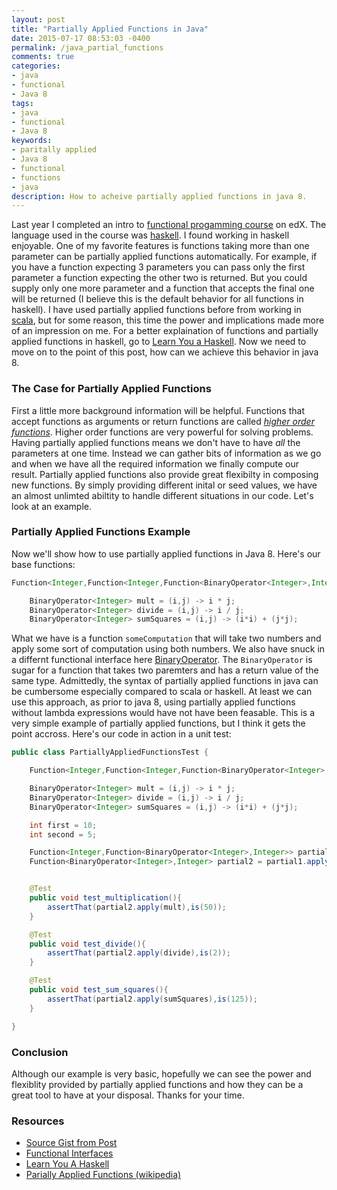 ```yaml
---
layout: post
title: "Partially Applied Functions in Java"
date: 2015-07-17 08:53:03 -0400
permalink: /java_partial_functions
comments: true
categories:
- java
- functional 
- Java 8
tags:
- java
- functional 
- Java 8
keywords: 
- paritally applied
- Java 8
- functional
- functions
- java 
description: How to acheive partially applied functions in java 8.
---
```

Last year I completed an intro to [functional progamming course](https://courses.edx.org/courses/DelftX/FP101x/3T2014/info) on edX.  The language used in the course was [haskell](https://wiki.haskell.org/Haskell).  I found working in haskell enjoyable. One of my favorite features is functions taking more than one parameter can be partially applied functions automatically.  For example, if you have a function expecting 3 parameters you can pass only the first parameter a function expecting the other two is returned.  But you could supply only one more parameter and a function that accepts the final one will be returned (I believe this is the default behavior for all functions in haskell).  I have used partially applied functions before from working in [scala](http://www.scala-lang.org/), but for some reason, this time the power and implications made more of an impression on me.  For a better explaination of functions and partially applied functions in haskell, go to [Learn You a Haskell](http://learnyouahaskell.com/higher-order-functions#curried-functions).  Now we need to move on to the point of this post, how can we achieve this behavior in java 8.
<!-- more -->

### The Case for Partially Applied Functions
First a little more background information will be helpful.  Functions that accept functions as arguments or return functions are called [*higher order functions*](https://en.wikipedia.org/wiki/Higher-order_function).  Higher order functions are very powerful for solving problems.  Having partially applied functions means we  don't have to have *all* the parameters at one time.  Instead we can gather bits of information as we go and when we have all the required information we finally compute our result.  Partially applied functions also provide great flexibilty in composing new functions.  By simply providing different inital or seed values, we have an almost unlimted abiltity to handle different situations in our code.  Let's look at an example.
### Partially Applied Functions Example
Now we'll show how to use partially applied functions in Java 8.  Here's our base functions:
```java Base Functions
Function<Integer,Function<Integer,Function<BinaryOperator<Integer>,Integer>>> someComputation = i1 -> i2 -> f -> f.apply(i1,i2);

    BinaryOperator<Integer> mult = (i,j) -> i * j;
    BinaryOperator<Integer> divide = (i,j) -> i / j;
    BinaryOperator<Integer> sumSquares = (i,j) -> (i*i) + (j*j);
```
 What we have is a function `someComputation` that will take two numbers and apply some sort of computation using both numbers.  We also have snuck in a differnt functional interface here [BinaryOperator](https://docs.oracle.com/javase/8/docs/api/java/util/function/BinaryOperator.html).  The `BinaryOperator` is sugar for a function that takes two paremters and has a return value of the same type. Admittedly, the syntax of partially applied functions in java can be cumbersome especially compared to scala or haskell. At least we can use this approach, as prior to java 8, using partially applied functions without lambda expressions would have not have been feasable.  This is a very simple example of partially applied functions, but I think it gets the point accross.  Here's our code in action in a unit test:
```java Partial Functions Unit Test
public class PartiallyAppliedFunctionsTest {

    Function<Integer,Function<Integer,Function<BinaryOperator<Integer>,Integer>>> someComputation = i1 -> i2 -> f -> f.apply(i1,i2);

    BinaryOperator<Integer> mult = (i,j) -> i * j;
    BinaryOperator<Integer> divide = (i,j) -> i / j;
    BinaryOperator<Integer> sumSquares = (i,j) -> (i*i) + (j*j);

    int first = 10;
    int second = 5;

    Function<Integer,Function<BinaryOperator<Integer>,Integer>> partial1 = someComputation.apply(first);
    Function<BinaryOperator<Integer>,Integer> partial2 = partial1.apply(second);


    @Test
    public void test_multiplication(){
        assertThat(partial2.apply(mult),is(50));
    }

    @Test
    public void test_divide(){
        assertThat(partial2.apply(divide),is(2));
    }

    @Test
    public void test_sum_squares(){
        assertThat(partial2.apply(sumSquares),is(125));
    }

}
``` 

### Conclusion
Although our example is very basic, hopefully we can see the power and flexiblity provided by partially applied functions and how they can be a great tool to have at your disposal.  Thanks for your time.


### Resources
*   [Source Gist from Post](https://gist.github.com/bbejeck/1c47683390a915d0ef90)
*   [Functional Interfaces](https://docs.oracle.com/javase/8/docs/api/java/util/function/package-summary.html)
*   [Learn You A Haskell](http://learnyouahaskell.com/)
*   [Parially Applied Functions (wikipedia)](https://en.wikipedia.org/wiki/Partial_application) 


